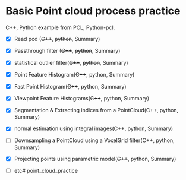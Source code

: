 # Basic Point cloud process practice

C++, Python example from PCL, Python-pcl.

- [x] Read pcd (~~C++~~, ~~python~~, Summary)
- [x] Passthrough filter (~~C++~~, ~~python~~, Summary)
- [x] statistical outlier filter(~~C++~~, ~~python~~, Summary)
- [x] Point Feature Histogram(~~C++~~, python, Summary)
- [x] Fast Point Histogram(~~C++~~, python, Summary)
- [x] Viewpoint Feature Histograms(~~C++~~, python, Summary)
- [x] Segmentation & Extracting indices from a PointCloud(C++, python, Summary)
- [x] normal estimation using integral images(C++, python, Summary)
- [ ] Downsampling a PointCloud using a VoxelGrid filter(C++, python, Summary)
- [x] Projecting points using parametric model(~~C++~~, python, Summary)
- [ ] etc# point_cloud_practice

